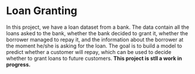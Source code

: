 # Loan Granting

In this project, we have a loan dataset from a bank. The data contain all the loans asked to the bank, whether the bank decided to grant it, whether the borrower managed to repay it, and the information about the borrower at the moment 
he/she is asking for the loan. The goal is to build a model to predict whether a customer will repay, which can be 
used to decide whether to grant loans to future customers. **This project is stll a work in progress.**
